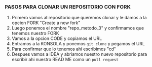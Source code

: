 ### PASOS PARA CLONAR UN REPOSITORIO CON FORK
1. Primero vamos al repositorio que queremos clonar y le damos a la opcion FORK "Create a new fork"
2. Luego ponemos el nombre "repo_metodo_3" y confirmamos que tenemos nuestro FORK
3. Vamos a la opcion CODE y copiamos el URL
4. Entramos a la KONSOLA  y ponemos `git clone` y pegamos el URL
5. Para confirmar que lo tenemos ahí escribimos "cd"
6. Despues vamos a IDEA y abriamos nuestro nuevo repositorio para escribir ahi nuestro READ ME como un `pull request`